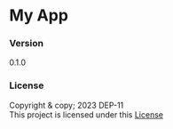 # My App

### Version
0.1.0

### License
Copyright & copy; 2023 DEP-11 <br>
This project is licensed under this [License](License.txt)